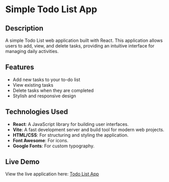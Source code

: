 # Simple Todo List App

## Description
A simple Todo List web application built with React. This application allows users to add, view, and delete tasks, providing an intuitive interface for managing daily activities.

## Features
- Add new tasks to your to-do list
- View existing tasks
- Delete tasks when they are completed
- Stylish and responsive design

## Technologies Used
- **React**: A JavaScript library for building user interfaces.
- **Vite**: A fast development server and build tool for modern web projects.
- **HTML/CSS**: For structuring and styling the application.
- **Font Awesome**: For icons.
- **Google Fonts**: For custom typography.

## Live Demo
View the live application here: [Todo List App](https://todolistproj-reactjs.netlify.app/)

